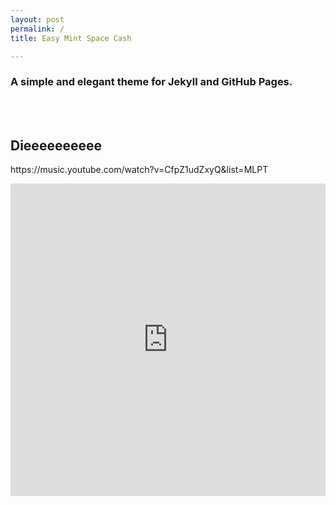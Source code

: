 ```yaml
---
layout: post
permalink: /
title: Easy Mint Space Cash

---
```

<h3>A simple and elegant theme for Jekyll and GitHub Pages.</h3>
<br></br>
<p><h2>Dieeeeeeeeee  </h2> https://music.youtube.com/watch?v=CfpZ1udZxyQ&list=MLPT</p>

<iframe width="100%" height="500" src="https://www.youtube.com/embed/videoseries?list=PLlyc2oIwrhOm3YyQqtEgtjmfo3Id0Mcnm" frameborder="0" allow="accelerometer; autoplay; clipboard-write; encrypted-media; gyroscope; picture-in-picture" allowfullscreen></iframe>

